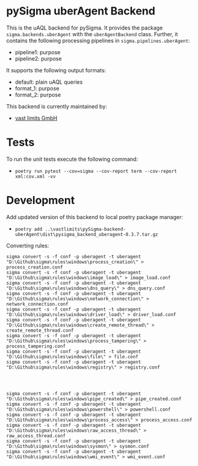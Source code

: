 



# pySigma uberAgent Backend

This is the uAQL backend for pySigma. It provides the package `sigma.backends.uberAgent` with the `uberAgentBackend` class.
Further, it contains the following processing pipelines in `sigma.pipelines.uberAgent`:

* pipeline1: purpose
* pipeline2: purpose

It supports the following output formats:

* default: plain uAQL queries
* format_1: purpose
* format_2: purpose

This backend is currently maintained by:

* [vast limits GmbH](https://github.com/vastlimits/)

# Tests
To run the unit tests execute the following command:
- `poetry run pytest --cov=sigma --cov-report term --cov-report xml:cov.xml -vv`

# Development

Add updated version of this backend to local poetry package manager:

- `poetry add ..\vastlimits\pySigma-backend-uberAgent\dist\pysigma_backend_uberagent-0.3.7.tar.gz`

Converting rules:

```
sigma convert -s -f conf -p uberagent -t uberagent "D:\Github\sigma\rules\windows\process_creation\" > process_creation.conf
sigma convert -s -f conf -p uberagent -t uberagent "D:\Github\sigma\rules\windows\image_load\" > image_load.conf
sigma convert -s -f conf -p uberagent -t uberagent "D:\Github\sigma\rules\windows\dns_query\" > dns_query.conf
sigma convert -s -f conf -p uberagent -t uberagent "D:\Github\sigma\rules\windows\network_connection\" > network_connection.conf
sigma convert -s -f conf -p uberagent -t uberagent "D:\Github\sigma\rules\windows\driver_load\" > driver_load.conf
sigma convert -s -f conf -p uberagent -t uberagent "D:\Github\sigma\rules\windows\create_remote_thread\" > create_remote_thread.conf
sigma convert -s -f conf -p uberagent -t uberagent "D:\Github\sigma\rules\windows\process_tampering\" > process_tampering.conf
sigma convert -s -f conf -p uberagent -t uberagent "D:\Github\sigma\rules\windows\file\" > file.conf
sigma convert -s -f conf -p uberagent -t uberagent "D:\Github\sigma\rules\windows\registry\" > registry.conf




sigma convert -s -f conf -p uberagent -t uberagent "D:\Github\sigma\rules\windows\pipe_created\" > pipe_created.conf
sigma convert -s -f conf -p uberagent -t uberagent "D:\Github\sigma\rules\windows\powershell\" > powershell.conf
sigma convert -s -f conf -p uberagent -t uberagent "D:\Github\sigma\rules\windows\process_access\" > process_access.conf
sigma convert -s -f conf -p uberagent -t uberagent "D:\Github\sigma\rules\windows\raw_access_thread\" > raw_access_thread.conf
sigma convert -s -f conf -p uberagent -t uberagent "D:\Github\sigma\rules\windows\sysmon\" > sysmon.conf
sigma convert -s -f conf -p uberagent -t uberagent "D:\Github\sigma\rules\windows\wmi_event\" > wmi_event.conf

```
